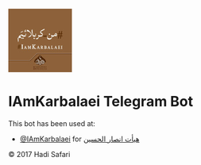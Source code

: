 ![revolunet logo](IAmKarbalaei.small.jpg "rl")

# IAmKarbalaei Telegram Bot

This bot has been used at:
* [@IAmKarbalaei](http://t.me/IAmKarbalaei) for [هیأت انصار الحسین](http://ansarolhosein.beheshty.ir/)

&copy; 2017 Hadi Safari